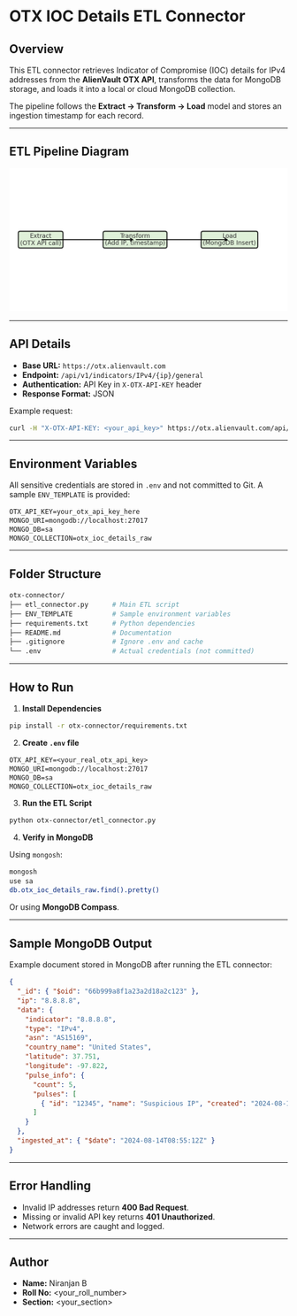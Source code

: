 # OTX IOC Details ETL Connector

## Overview
This ETL connector retrieves Indicator of Compromise (IOC) details for IPv4 addresses from the **AlienVault OTX API**, transforms the data for MongoDB storage, and loads it into a local or cloud MongoDB collection.

The pipeline follows the **Extract → Transform → Load** model and stores an ingestion timestamp for each record.

---

## ETL Pipeline Diagram
![ETL Pipeline](etl_pipeline_diagram.png)

---

## API Details
- **Base URL:** `https://otx.alienvault.com`
- **Endpoint:** `/api/v1/indicators/IPv4/{ip}/general`
- **Authentication:** API Key in `X-OTX-API-KEY` header
- **Response Format:** JSON

Example request:
```bash
curl -H "X-OTX-API-KEY: <your_api_key>" https://otx.alienvault.com/api/v1/indicators/IPv4/8.8.8.8/general
```

---

## Environment Variables
All sensitive credentials are stored in `.env` and not committed to Git.
A sample `ENV_TEMPLATE` is provided:

```env
OTX_API_KEY=your_otx_api_key_here
MONGO_URI=mongodb://localhost:27017
MONGO_DB=sa
MONGO_COLLECTION=otx_ioc_details_raw
```

---

## Folder Structure
```bash
otx-connector/
├── etl_connector.py      # Main ETL script
├── ENV_TEMPLATE          # Sample environment variables
├── requirements.txt      # Python dependencies
├── README.md             # Documentation
├── .gitignore            # Ignore .env and cache
└── .env                  # Actual credentials (not committed)
```

---

## How to Run

1. **Install Dependencies**
```bash
pip install -r otx-connector/requirements.txt
```

2. **Create `.env` file**
```env
OTX_API_KEY=<your_real_otx_api_key>
MONGO_URI=mongodb://localhost:27017
MONGO_DB=sa
MONGO_COLLECTION=otx_ioc_details_raw
```

3. **Run the ETL Script**
```bash
python otx-connector/etl_connector.py
```

4. **Verify in MongoDB**

Using `mongosh`:
```bash
mongosh
use sa
db.otx_ioc_details_raw.find().pretty()
```

Or using **MongoDB Compass**.

---

## Sample MongoDB Output
Example document stored in MongoDB after running the ETL connector:
```json
{
  "_id": { "$oid": "66b999a8f1a23a2d18a2c123" },
  "ip": "8.8.8.8",
  "data": {
    "indicator": "8.8.8.8",
    "type": "IPv4",
    "asn": "AS15169",
    "country_name": "United States",
    "latitude": 37.751,
    "longitude": -97.822,
    "pulse_info": {
      "count": 5,
      "pulses": [
        { "id": "12345", "name": "Suspicious IP", "created": "2024-08-10T12:00:00" }
      ]
    }
  },
  "ingested_at": { "$date": "2024-08-14T08:55:12Z" }
}
```

---

## Error Handling
- Invalid IP addresses return **400 Bad Request**.
- Missing or invalid API key returns **401 Unauthorized**.
- Network errors are caught and logged.

---

## Author
- **Name:** Niranjan B
- **Roll No:** <your_roll_number>
- **Section:** <your_section>
